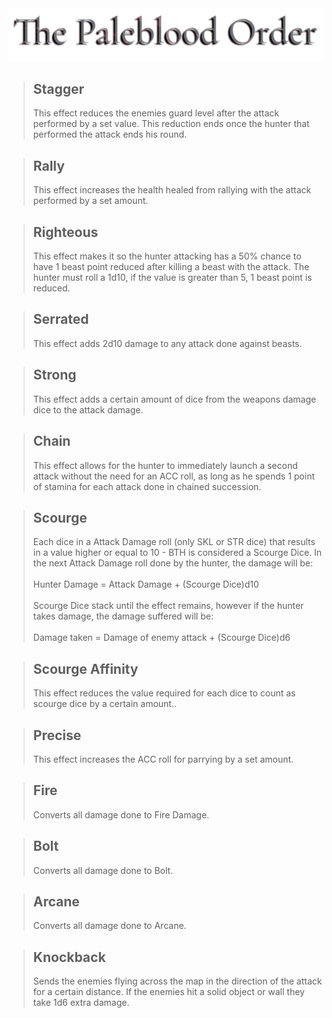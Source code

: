 <a id= "logo" href="https://fellipepombo.github.io/BloodandBeastsTTRPG/">
  <img src="assets/images/logo.png">
</a>


>## Stagger
>This effect reduces the enemies guard level after the attack performed by a set value. This reduction ends once the hunter that performed the attack ends his round.

>## Rally
>This effect increases the health healed from rallying with the attack performed by a set amount.

>## Righteous
>This effect makes it so the hunter attacking has a 50% chance to have 1 beast point reduced after killing a beast with the attack. The hunter must roll a 1d10, if the value is greater than 5, 1 beast point is reduced.

>## Serrated
>This effect adds 2d10 damage to any attack done against beasts.

>## Strong
>This effect adds a certain amount of dice from the weapons damage dice to the attack damage.

>## Chain
>This effect allows for the hunter to immediately launch a second attack without the need for an ACC roll, as long as he spends 1 point of stamina for each attack done in chained succession.

>## Scourge
>Each dice in a Attack Damage roll (only SKL or STR dice) that results in a value higher or equal to 10 - BTH is considered a Scourge Dice. In the next Attack Damage roll done by the hunter, the damage will be:<br><br>
Hunter Damage = Attack Damage + (Scourge Dice)d10 <br><br>
Scourge Dice stack until the effect remains, however if the hunter takes damage, the damage suffered will be: <br><br>
Damage taken = Damage of enemy attack + (Scourge Dice)d6

>## Scourge Affinity
> This effect reduces the value required for each dice to count as scourge dice by a certain amount.. 

>## Precise
>This effect increases the ACC roll for parrying by a set amount.

>## Fire
> Converts all damage done to Fire Damage.

>## Bolt
>Converts all damage done to Bolt.

>## Arcane
>Converts all damage done to Arcane.

>## Knockback
>Sends the enemies flying across the map in the direction of the attack for a certain distance. If the enemies hit a solid object or wall they take 1d6 extra damage.